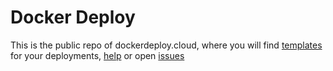 # Docker Deploy
This is the public repo of dockerdeploy.cloud, where you will find [templates](/templates) for your deployments, [help](https://dockerdeploy.cloud/docs) or open [issues](https://github.com/jclapadula/docker-deploy/issues)
